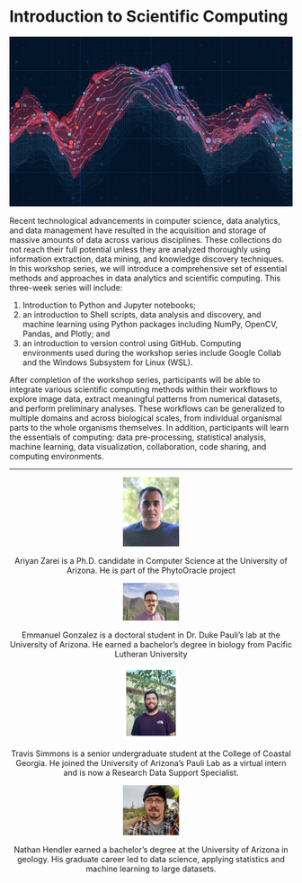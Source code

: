 # Introduction to Scientific Computing

![](/images/AdobeStock_144374589.jpeg)

Recent technological advancements in computer science, data analytics, and data management have resulted in the acquisition and storage of massive amounts of data across various disciplines. These collections do not reach their full potential unless they are analyzed thoroughly using information extraction, data mining, and knowledge discovery techniques. In this workshop series, we will introduce a comprehensive set of essential methods and approaches in data analytics and scientific computing. This three-week series will include:

1. Introduction to Python and Jupyter notebooks;
2. an introduction to Shell scripts, data analysis and discovery,
and machine learning using Python packages including NumPy,
OpenCV, Pandas, and Plotly; and
3. an introduction to version control using GitHub.
Computing environments used during the workshop series include
Google Collab and the Windows Subsystem for Linux (WSL).

After completion of the workshop series, participants will be able to integrate various scientific computing methods within their workflows to explore image data, extract meaningful patterns from numerical datasets, and perform preliminary analyses. These workflows can be generalized to multiple domains and across biological scales, from individual organismal parts to the whole organisms themselves. In addition, participants will learn the essentials of computing: data pre-processing, statistical analysis, machine learning, data visualization, collaboration, code sharing, and computing environments.

---

<p align="center"><img src="images/Ariyan.jpg" width="100"></p>
<p align="center">Ariyan Zarei is a Ph.D. candidate in Computer Science at the University of Arizona. He is part of the PhytoOracle project</p>

<p align="center"><img src="images/EmmanuelGonzalezHeadshot.jpg" width="100"></p>
<p align="center">Emmanuel Gonzalez is a doctoral student in Dr. Duke Pauli’s lab at the University of Arizona. He earned a bachelor’s degree in biology from Pacific Lutheran University</p>

<p align="center"><img src="images/Travis.jpg" width="100"></p>
<p align="center">Travis Simmons is a senior undergraduate student at the College of Coastal Georgia. He joined the University of Arizona’s Pauli Lab as a virtual intern and is now a Research Data Support Specialist.</p>

<p align="center"><img src="images/Nathan.jpg" width="100"></p>
<p align="center">Nathan Hendler earned a bachelor’s degree at the University of Arizona in geology. His graduate career led to data science, applying statistics and machine learning to large datasets.</p>
